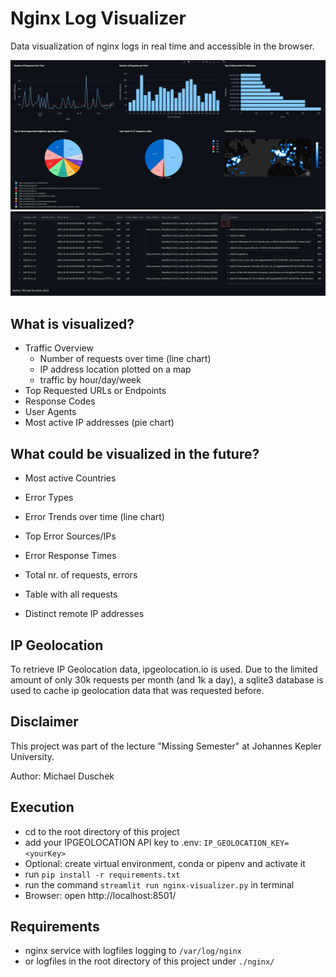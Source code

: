 # Nginx Log Visualizer

Data visualization of nginx logs in real time and accessible in the browser.

![img.png](images/img.png)
![img_1.png](images/img_1.png)

## What is visualized?
- Traffic Overview
  - Number of requests over time (line chart)
  - IP address location plotted on a map
  - traffic by hour/day/week
- Top Requested URLs or Endpoints
- Response Codes
- User Agents
- Most active IP addresses (pie chart)


## What could be visualized in the future?

- Most active Countries
- Error Types
- Error Trends over time (line chart)
- Top Error Sources/IPs
- Error Response Times

- Total nr. of requests, errors
- Table with all requests
- Distinct remote IP addresses


## IP Geolocation

To retrieve IP Geolocation data, ipgeolocation.io is used. 
Due to the limited amount of only 30k requests per month (and 1k a day), 
a sqlite3 database is used to cache ip geolocation data that was requested before. 


## Disclaimer
This project was part of the lecture "Missing Semester" at Johannes Kepler University.

Author: Michael Duschek

## Execution
- cd to the root directory of this project
- add your IPGEOLOCATION API key to .env: `IP_GEOLOCATION_KEY=<yourKey>`
- Optional: create virtual environment, conda or pipenv and activate it
- run `pip install -r requirements.txt` 
- run the command `streamlit run nginx-visualizer.py` in terminal
- Browser: open http://localhost:8501/

## Requirements
- nginx service with logfiles logging to `/var/log/nginx`
- or logfiles in the root directory of this project under `./nginx/`